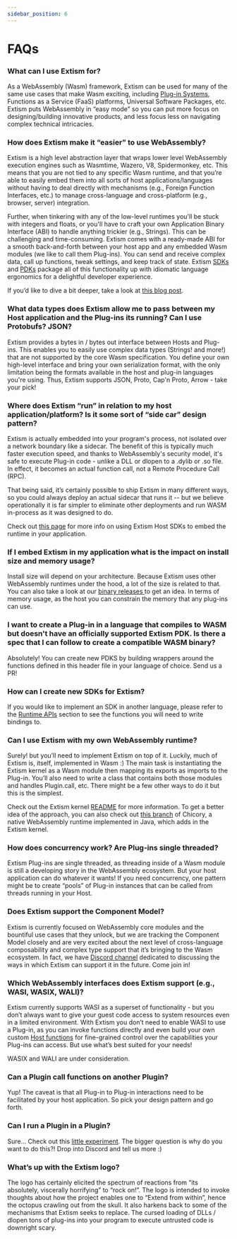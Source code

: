 ```yaml
---
sidebar_position: 6
---
```


# FAQs

### What can I use Extism for?
As a WebAssembly (Wasm) framework, Extism can be used for many of the same use cases that make Wasm exciting, including [Plug-in Systems](https://extism.org/docs/concepts/plug-in-system), Functions as a Service (FaaS) platforms, Universal Software Packages, etc. Extism puts WebAssembly in “easy mode” so you can put more focus on designing/building innovative products, and less focus less on navigating complex technical intricacies.

### How does Extism make it “easier” to use WebAssembly?
Extism is a high level abstraction layer that wraps lower level WebAssembly execution engines such as Wasmtime, Wazero, V8, Spidermonkey, etc. This means that you are not tied to any specific Wasm runtime, and that you’re able to easily embed them into all sorts of host applications/languages without having to deal directly with mechanisms (e.g., Foreign Function Interfaces, etc.) to manage cross-language and cross-platform (e.g., browser, server) integration.

Further, when tinkering with any of the low-level runtimes you'll be stuck with integers and floats, or you'll have to craft your own Application Binary Interface (ABI) to handle anything trickier (e.g., Strings). This can be challenging and time-consuming. Extism comes with a ready-made ABI for a smooth back-and-forth between your host app and any embedded Wasm modules (we like to call them Plug-ins). You can send and receive complex data, call up functions, tweak settings, and keep track of state. Extism [SDKs](https://extism.org/docs/concepts/host-sdk) and [PDKs](https://extism.org/docs/concepts/pdk) package all of this functionality up with idiomatic language ergonomics for a delightful developer experience.

If you’d like to dive a bit deeper, take a look at [this blog post](https://dylibso.com/blog/why-extism/).

### What data types does Extism allow me to pass between my Host application and the Plug-ins its running? Can I use Protobufs? JSON?
Extism provides a bytes in / bytes out interface between Hosts and Plug-ins. This enables you to easily use complex data types (Strings! and more!) that are not supported by the core Wasm specification. You define your own high-level interface and bring your own serialization format, with the only limitation being the formats available in the host and plug-in languages you're using. Thus, Extism supports JSON, Proto, Cap'n Proto, Arrow - take your pick!

### Where does Extism “run” in relation to my host application/platform? Is it some sort of “side car” design pattern?
Extism is actually embedded into your program's process, not isolated over a network boundary like a sidecar. The benefit of this is typically much faster execution speed, and thanks to WebAssembly's security model, it's safe to execute Plug-in code - unlike a DLL or dlopen to a .dylib or .so file. In effect, it becomes an actual function call, not a Remote Procedure Call (RPC).

That being said, it’s certainly possible to ship Extism in many different ways, so you could always deploy an actual sidecar that runs it -- but we believe operationally it is far simpler to eliminate other deployments and run WASM in-process as it was designed to do.

Check out [this page](https://extism.org/docs/concepts/host-sdk) for more info on using Extism Host SDKs to embed the runtime in your application.


### If I embed Extism in my application what is the impact on install size and memory usage?
Install size will depend on your architecture. Because Extism uses other WebAssembly runtimes  under the hood, a lot of the size is related to that. You can also take a look at our [binary releases ](https://github.com/extism/extism/releases)to get an idea. In terms of memory usage, as the host you can constrain the memory that any plug-ins can use. 

### I want to create a Plug-in in a language that compiles to WASM but doesn't have an officially supported Extism PDK. Is there a spec that I can follow to create a compatible WASM binary?
Absolutely! You can create new PDKS by building wrappers around the functions defined in this header file in your language of choice. Send us a PR!

### How can I create new SDKs for Extism?
If you would like to implement an SDK in another language, please refer to the [Runtime APIs](https://extism.org/docs/concepts/runtime-apis/) section to see the functions you will need to write bindings to.

### Can I use Extism with my own WebAssembly runtime?
Surely! but you’ll need to implement Extism on top of it. Luckily, much of Extism is, itself, implemented in Wasm :)  The main task is instantiating the Extism kernel as a Wasm module then mapping its exports as imports to the Plug-in. You’ll also need to write a class that contains both those modules and handles Plugin.call, etc. There might be a few other ways to do it but this is the simplest. 

Check out the Extism kernel [README](https://github.com/extism/extism/blob/main/kernel/README.md) for more information. To get a better idea of the approach, you can also check out [this branch](https://github.com/dylibso/chicory/compare/main...extism) of Chicory, a native WebAssembly runtime implemented in Java, which adds in the Extism kernel.

### How does concurrency work? Are Plug-ins single threaded?

Extism Plug-ins are single threaded, as threading inside of a Wasm module is still a developing story in the WebAssembly ecosystem. But your host application can do whatever it wants! If you need concurrency, one pattern might be to create “pools” of Plug-in instances that can be called from threads running in your Host.

### Does Extism support the Component Model?

Extism is currently focused on WebAssembly core modules and the bountiful use cases that they unlock, but we are tracking the Component Model closely and are very excited about the next level of cross-language composability and complex type support that it’s bringing to the Wasm ecosystem. In fact, we have [Discord channel](https://discord.gg/cx3usBCWnc) dedicated to discussing the ways in which Extism can support it in the future. Come join in!


### Which WebAssembly interfaces does Extism support (e.g., WASI, WASIX, WALI)?

Extism currently supports WASI as a superset of functionality - but you don’t always want to give your guest code access to system resources even in a limited environment. With Extism you don’t need to enable WASI to use a Plug-in, as you can invoke functions directly and even build your own custom [Host functions](https://extism.org/docs/concepts/host-functions) for fine-grained control over the capabilities your Plug-ins can access. But use what’s best suited for your needs!

WASIX and WALI are under consideration.

### **Can a Plugin call functions on another Plugin?**

Yup! The caveat is that all Plug-in to Plug-in interactions need to be facilitated by your host application. So pick your design pattern and go forth.

### **Can I run a Plugin in a Plugin?**

Sure… Check out this [little experiment](https://github.com/extism/plugpluginin). The bigger question is why do you want to do this?! Drop into Discord and tell us more :)

### What’s up with the Extism logo?

The logo has certainly elicited the spectrum of reactions from “its absolutely, viscerally horrifying” to “rock on!”. The logo is intended to invoke thoughts about how the project enables one to “Extend from within”, hence the octopus crawling out from the skull. It also harkens back to some of the mechanisms that Extism seeks to replace. The cursed loading of DLLs / dlopen tons of plug-ins into your program to execute untrusted code is downright scary.